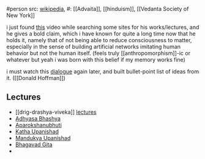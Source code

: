 #person 
src: [wikipedia](https://en.wikipedia.org/wiki/Swami_Sarvapriyananda), 
#: [[Advaita]], [[hinduism]], [[Vedanta Society of New York]]

i just found [this](https://www.youtube.com/watch?v=fUQNwwEzzuU) video while searching some sites for his works/lectures, and he gives a bold claim, which i have known for quite a long time now that he holds it, namely that of not being able to reduce consciousness to matter, especially in the sense of building artificial networks imitating human behavior but not the human itself. (feels truly [[anthropomorphism]]-ic or whatever but yeah i was born with this belief if my memory works fine)

i must watch this [dialogue](https://www.youtube.com/watch?v=yISwMDIpCLI) again later, and built bullet-point list of ideas from it. ([[Donald Hoffman]])

## Lectures
- [[drig-drashya-viveka]] [lectures](https://www.youtube.com/playlist?list=PLDqahtm2vA728mT-GFH6F-vN2YsS1h72x) 
- [Adhyasa Bhashya](https://www.youtube.com/playlist?list=PLDqahtm2vA70iOJ5q9JOJNvDAgAMkaFj2) 
- [Aparokshanubhuti](https://www.youtube.com/playlist?list=PLDqahtm2vA710Q4PA2yKn8kqS0y-SZNo7) 
- [Katha Upanishad](https://www.youtube.com/playlist?list=PLDqahtm2vA72naWj1foEqGFQiN_bRI5my) 
- [Mandukya Upanishad](https://www.youtube.com/playlist?list=PL2imXor63HtRJbtP4mMt-Q2ke8XOkL7pX) 
- [Bhagavad Gita](https://www.youtube.com/playlist?list=PL2imXor63HtS4ewIKryBL4ZVeiaH8Ij4R) 
- 